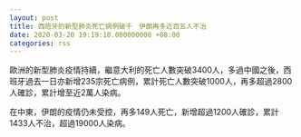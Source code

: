 ```yaml
---
layout: post
title: 西班牙的新型肺炎死亡病例破千　伊朗再多近百五人不治
date: 2020-03-20 19:19:10.000000000 +08:00
categories: rss
---
```


歐洲的新型肺炎疫情持續，繼意大利的死亡人數突破3400人，多過中國之後，西班牙過去一日亦新增235宗死亡病例，累計死亡人數突破1000人，再多超過2800人確診，累計增至近2萬人染病。

在中東，伊朗的疫情仍未受控，再多149人死亡，新增超過1200人確診，累計1433人不治，超過19000人染病。
